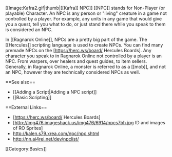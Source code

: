 [[Image:Kafra2.gif|thumb|[[Kafra]] NPC]]
[[NPC]] stands for Non-Player (or playable) Character. An NPC is any person or "living" creature in a game not controlled by a player. For example, any units in any game that would give you a quest, tell you what to do, or just stand there while you speak to them is considered an NPC.

In [[Ragnarok Online]], NPCs are a pretty big part of the game. The [[Hercules]] scripting language is used to create NPCs. You can find many premade NPCs on the [https://herc.ws/board/ Hercules Boards]. Any character you speak to in Ragnarok Online not controlled by a player is an NPC. From warpers, over healers and quest guides, to item sellers. Generally, in Ragnarok Online, a monster is referred to as a [[mob]], and not an NPC, however they are technically considered NPCs as well.

==See also==
* [[Adding a Script|Adding a NPC script]]
* [[Basic Scripting]]

==External Links==
* [https://herc.ws/board/ Hercules Boards]
* [http://img476.imageshack.us/img476/6914/npcs7bh.jpg ID and images of RO Sprites]
* http://kalen.s79.xrea.com/npc/npc.shtml
* http://nn.ai4rei.net/dev/npclist/

[[Category:Basics]]